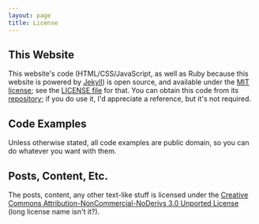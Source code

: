 ```yaml
---
layout: page
title: License
---
```


## This Website

This website's code (HTML/CSS/JavaScript, as well as Ruby because this website is powered by [Jekyll](https://github.com/mojombo/jekyll/)) is open source, and available under the [MIT license](http://www.opensource.org/licenses/mit-license.php); see the [LICENSE file](https://github.com/BlackBulletIV/novafusion.github.com/blob/master/LICENSE.txt) for that. You can obtain this code from its [repository](https://github.com/BlackBulletIV/blackbulletiv.github.com); if you do use it, I'd appreciate a reference, but it's not required.

## Code Examples

Unless otherwise stated, all code examples are public domain, so you can do whatever you want with them.

## Posts, Content, Etc.

The posts, content, any other text-like stuff is licensed under the [Creative Commons Attribution-NonCommercial-NoDerivs 3.0 Unported License](http://creativecommons.org/licenses/by-nc-nd/3.0/) (long license name isn't it?).
